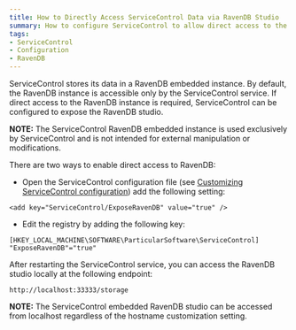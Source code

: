```yaml
---
title: How to Directly Access ServiceControl Data via RavenDB Studio
summary: How to configure ServiceControl to allow direct access to the embedded RavenDB instance.
tags:
- ServiceControl
- Configuration
- RavenDB
---
```

ServiceControl stores its data in a RavenDB embedded instance. By default, the RavenDB instance is accessible only by the ServiceControl service. If direct access to the RavenDB instance is required, ServiceControl can be configured to expose the RavenDB studio.

**NOTE:** The ServiceControl RavenDB embedded instance is used exclusively by ServiceControl and is not intended for external manipulation or modifications. 

There are two ways to enable direct access to RavenDB:

* Open the ServiceControl configuration file (see [Customizing ServiceControl configuration](creating-config-file)) add the following setting:

```
<add key="ServiceControl/ExposeRavenDB" value="true" />
```
	
* Edit the registry by adding the following key:
 
```
[HKEY_LOCAL_MACHINE\SOFTWARE\ParticularSoftware\ServiceControl]
"ExposeRavenDB"="true"
```

After restarting the ServiceControl service, you can access the RavenDB studio locally at the following endpoint:

    http://localhost:33333/storage

**NOTE:** The ServiceControl embedded RavenDB studio can be accessed from localhost regardless of the hostname customization setting.
